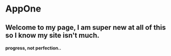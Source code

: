 # AppOne

## Welcome to my page, I am super new at all of this so I know my site isn't much. 

#### progress, not perfection..
